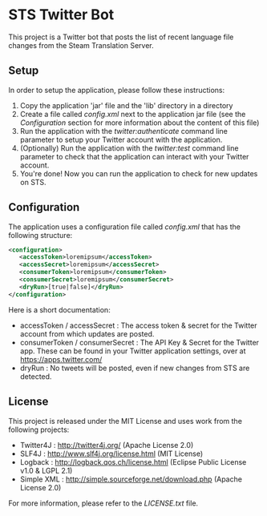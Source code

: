 # STS Twitter Bot

This project is a Twitter bot that posts the list of recent language file
changes from the Steam Translation Server.

## Setup

In order to setup the application, please follow these instructions:

1. Copy the application 'jar' file and the 'lib' directory in a directory
2. Create a file called *config.xml* next to the application jar file (see the *Configuration*
 section for more information about the content of this file)
3. Run the application with the *twitter:authenticate* command line parameter to setup
your Twitter account with the application.
4. (Optionally) Run the application with the *twitter:test* command line parameter to
  check that the application can interact with your Twitter account.
5. You're done! Now you can run the application to check for new updates on STS.


## Configuration

The application uses a configuration file called *config.xml* that has the following structure:

```xml
<configuration>
   <accessToken>loremipsum</accessToken>
   <accessSecret>loremipsum</accessSecret>
   <consumerToken>loremipsum</consumerToken>
   <consumerSecret>loremipsum</consumerSecret>
   <dryRun>[true|false]</dryRun>
</configuration>

```

Here is a short documentation:

- accessToken / accessSecret : The access token & secret for the Twitter account from which
updates are posted.
- consumerToken / consumerSecret : The API Key & Secret for the Twitter app. These can be found
in your Twitter application settings, over at https://apps.twitter.com/
- dryRun : No tweets will be posted, even if new changes from STS are detected.

## License

This project is released under the MIT License and uses work from the following projects:

- Twitter4J : http://twitter4j.org/ (Apache License 2.0)
- SLF4J : http://www.slf4j.org/license.html (MIT License)
- Logback : http://logback.qos.ch/license.html (Eclipse Public License v1.0 & LGPL 2.1)
- Simple XML : http://simple.sourceforge.net/download.php (Apache License 2.0)


For more information, please refer to the *LICENSE.txt* file.